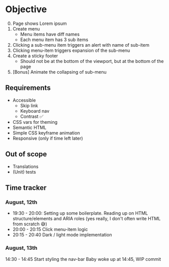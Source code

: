 # Objective

0. Page shows Lorem ipsum
1. Create menu
    - Menu items have diff names
    - Each menu item has 3 sub items
2. Clicking a sub-menu item triggers an alert with name of sub-item
3. Clicking menu-item triggers expansion of the sub-menu
4. Create a sticky footer
    - Should not be at the bottom of the viewport, but at the bottom of the page
5. [Bonus] Animate the collapsing of sub-menu

## Requirements

- Accessible
    - Skip link
    - Keyboard nav
    - Contrast ✅
- CSS vars for theming
- Semantic HTML
- Simple CSS keyframe animation
- Responsive (only if time left later)

## Out of scope

- Translations
- (Unit) tests

## Time tracker

### August, 12th
- 19:30 - 20:00: 
Setting up some boilerplate. 
Reading up on HTML structure/elements and ARIA roles (yes really, I don't often write HTML from scratch 😅)
- 20:00 - 20:15
Click menu-item logic
- 20:15 - 20:40
Dark / light mode implementation

### August, 13th
14:30 - 14:45
Start styling the nav-bar
Baby woke up at 14:45, WIP commit


